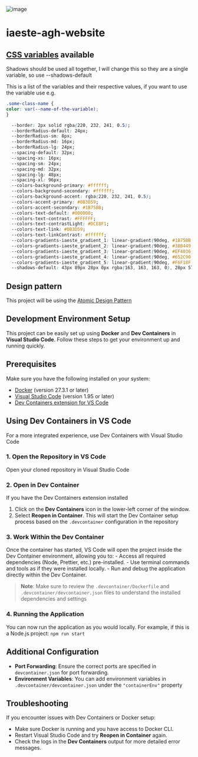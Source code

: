 ![image](https://i.etsystatic.com/42415510/r/il/f4a769/5422445392/il_570xN.5422445392_5t2j.jpg)

# iaeste-agh-website

## [CSS variables](https://www.w3schools.com/css/css3_variables.asp) available

Shadows should be used all together, I will change this so they are a single variable, so use --shadows-default

This is a list of the variables and their respective values, if you want to use the variable use e.g.

```CSS
.some-class-name {
color: var(--name-of-the-variable);
}
```

```CSS
  --border: 2px solid rgba(220, 232, 241, 0.5);
  --borderRadius-default: 24px;
  --borderRadius-sm: 8px;
  --borderRadius-md: 16px;
  --borderRadius-lg: 24px;
  --spacing-default: 32px;
  --spacing-xs: 16px;
  --spacing-sm: 24px;
  --spacing-md: 32px;
  --spacing-lg: 48px;
  --spacing-xl: 96px;
  --colors-background-primary: #ffffff;
  --colors-background-secondary: #ffffff;
  --colors-background-accent: rgba(220, 232, 241, 0.5);
  --colors-accent-primary: #0B3D59;
  --colors-accent-secondary: #1B75BB;
  --colors-text-default: #000000;
  --colors-text-contrast: #FFFFFF;
  --colors-text-contrastLight: #DCE8F1;
  --colors-text-link: #0B3D59;
  --colors-text-linkContrast: #ffffff;
  --colors-gradients-iaeste_gradient_1: linear-gradient(90deg, #1B75BB, #27A9E1, #49C0B5);
  --colors-gradients-iaeste_gradient_2: linear-gradient(90deg, #38B449, #8CC63E, #D6DF23);
  --colors-gradients-iaeste_gradient_3: linear-gradient(90deg, #EF4036, #F05A28, #F7931D);
  --colors-gradients-iaeste_gradient_4: linear-gradient(90deg, #652C90, #91268F, #D91B5B);
  --colors-gradients-iaeste_gradient_5: linear-gradient(90deg, #F6F18F, #F7DC3C, #FCB31E);
  --shadows-default: 43px 89px 28px 0px rgba(163, 163, 163, 0), 28px 57px 25px 0px rgba(163, 163, 163, 0.01), 7px 14px 16px 0px rgba(163, 163, 163, 0.09), 16px 32px 21px 0px rgba(163, 163, 163, 0.05), 2px 4px 9px 0px rgba(163, 163, 163, 0.1);
```

## Design pattern

This project will be using the [Atomic Design Pattern](https://atomicdesign.bradfrost.com/chapter-2/)

## Development Environment Setup

This project can be easily set up using **Docker** and **Dev Containers** in **Visual Studio Code**. Follow these steps to get your environment up and running quickly.

## Prerequisites

Make sure you have the following installed on your system:

- [Docker](https://www.docker.com/products/docker-desktop) (version 27.3.1 or later)
- [Visual Studio Code](https://code.visualstudio.com/) (version 1.95 or later)
- [Dev Containers extension for VS Code](https://marketplace.visualstudio.com/items?itemName=ms-vscode-remote.remote-containers)

## Using Dev Containers in VS Code

For a more integrated experience, use Dev Containers with Visual Studio Code

### 1. Open the Repository in VS Code

Open your cloned repository in Visual Studio Code

### 2. Open in Dev Container

If you have the Dev Containers extension installed

1. Click on the **Dev Containers** icon in the lower-left corner of the window.
2. Select **Reopen in Container**. This will start the Dev Container setup process based on the `.devcontainer` configuration in the repository

### 3. Work Within the Dev Container

Once the container has started, VS Code will open the project inside the Dev Container environment, allowing you to: - Access all required dependencies (Node, Prettier, etc.) pre-installed. - Use terminal commands and tools as if they were installed locally. - Run and debug the application directly within the Dev Container.

> **Note**: Make sure to review the `.devcontainer/Dockerfile` and `.devcontainer/devcontainer.json` files to understand the installed dependencies and settings

### 4. Running the Application

You can now run the application as you would locally. For example, if this is a Node.js project: `npm run start`

## Additional Configuration

- **Port Forwarding**: Ensure the correct ports are specified in `devcontainer.json` for port forwarding.
- **Environment Variables**: You can add environment variables in `.devcontainer/devcontainer.json` under the `"containerEnv"` property

## Troubleshooting

If you encounter issues with Dev Containers or Docker setup:

- Make sure Docker is running and you have access to Docker CLI.
- Restart Visual Studio Code and try **Reopen in Container** again.
- Check the logs in the **Dev Containers** output for more detailed error messages.
